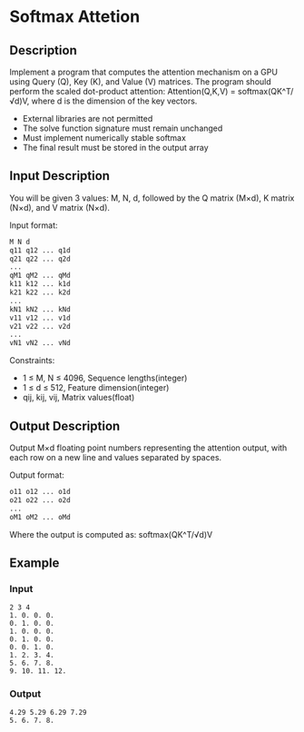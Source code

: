 # Softmax Attetion

## Description
Implement a program that computes the attention mechanism on a GPU using Query (Q), Key (K), and Value (V) matrices. The program should perform the scaled dot-product attention: Attention(Q,K,V) = softmax(QK^T/√d)V, where d is the dimension of the key vectors.

- External libraries are not permitted
- The solve function signature must remain unchanged
- Must implement numerically stable softmax
- The final result must be stored in the output array

## Input Description
You will be given 3 values: M, N, d, followed by the Q matrix (M×d), K matrix (N×d), and V matrix (N×d).

Input format:
```bash
M N d
q11 q12 ... q1d
q21 q22 ... q2d
...
qM1 qM2 ... qMd
k11 k12 ... k1d
k21 k22 ... k2d
...
kN1 kN2 ... kNd
v11 v12 ... v1d
v21 v22 ... v2d
...
vN1 vN2 ... vNd
```

Constraints:
- 1 ≤ M, N ≤ 4096, Sequence lengths(integer)
- 1 ≤ d ≤ 512, Feature dimension(integer)
- qij, kij, vij, Matrix values(float)

## Output Description
Output M×d floating point numbers representing the attention output, with each row on a new line and values separated by spaces.

Output format:
```bash
o11 o12 ... o1d
o21 o22 ... o2d
...
oM1 oM2 ... oMd
```

Where the output is computed as: softmax(QK^T/√d)V

## Example

### Input
```
2 3 4
1. 0. 0. 0.
0. 1. 0. 0.
1. 0. 0. 0.
0. 1. 0. 0.
0. 0. 1. 0.
1. 2. 3. 4.
5. 6. 7. 8.
9. 10. 11. 12.
```

### Output
```
4.29 5.29 6.29 7.29
5. 6. 7. 8.
```